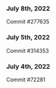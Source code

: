 ### July 8th, 2022

Commit #277635

### July 5th, 2022

Commit #314353


### July 4th, 2022

Commit #72281
